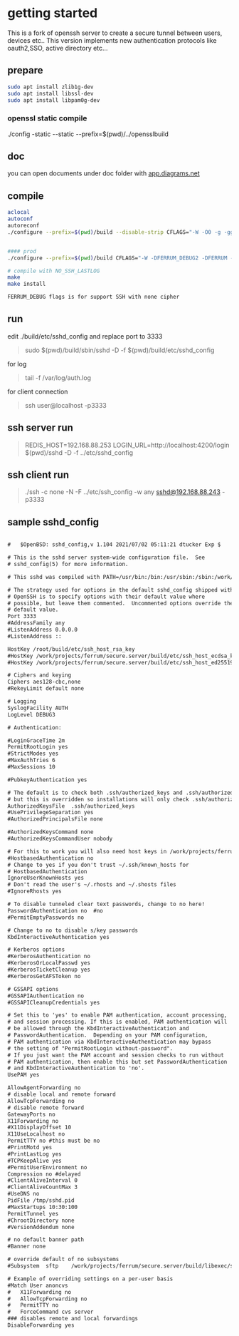 # getting started
This is a fork of openssh server to create a secure tunnel between users, devices etc..
This version implements new authentication protocols like oauth2,SSO, active directory etc...


## prepare

```bash
sudo apt install zlib1g-dev
sudo apt install libssl-dev
sudo apt install libpam0g-dev


```

### openssl static compile
./config -static --static --prefix=$(pwd)/../opensslbuild

## doc
you can open documents under doc folder with [app.diagrams.net](https://app.diagrams.net)
## compile

```bash
aclocal
autoconf
autoreconf
./configure --prefix=$(pwd)/build --disable-strip CFLAGS="-W -O0 -g -ggdb -DFERRUM_DEBUG2 -DFERRUM -DFERRUM_PROD -I$(pwd)/external/libs/include" CXXFLAGS="-W -O0 -g -ggdb -DFERRUM_DEBUG2 -DFERRUM -DFERRUM_PROD" LDFLAGS="-L$(pwd)/external/libs/lib -lhiredis" --with-pam


#### prod
./configure --prefix=$(pwd)/build CFLAGS="-W -DFERRUM_DEBUG2 -DFERRUM -DFERRUM_PROD -I$(pwd)/external/libs/include" CXXFLAGS="-W -DFERRUM_DEBUG2 -DFERRUM -DFERRUM_PROD" LDFLAGS="-L$(pwd)/external/libs/lib -lhiredis" --with-pam

# compile with NO_SSH_LASTLOG
make
make install

FERRUM_DEBUG flags is for support SSH with none cipher

```

## run

edit ./build/etc/sshd_config and replace port to 3333
> sudo $(pwd)/build/sbin/sshd -D  -f $(pwd)/build/etc/sshd_config

for log 
> tail -f /var/log/auth.log

for client  connection
> ssh user@localhost -p3333


## ssh server run
> REDIS_HOST=192.168.88.253 LOGIN_URL=http://localhost:4200/login $(pwd)/sshd -D  -f ../etc/sshd_config

## ssh client run
> ./ssh -c none -N -F ../etc/ssh_config -w any  sshd@192.168.88.243 -p3333
## sample sshd_config


```html

#	$OpenBSD: sshd_config,v 1.104 2021/07/02 05:11:21 dtucker Exp $

# This is the sshd server system-wide configuration file.  See
# sshd_config(5) for more information.

# This sshd was compiled with PATH=/usr/bin:/bin:/usr/sbin:/sbin:/work/projects/ferrum/secure.server/build/bin

# The strategy used for options in the default sshd_config shipped with
# OpenSSH is to specify options with their default value where
# possible, but leave them commented.  Uncommented options override the
# default value.
Port 3333
#AddressFamily any
#ListenAddress 0.0.0.0
#ListenAddress ::

HostKey /root/build/etc/ssh_host_rsa_key
#HostKey /work/projects/ferrum/secure.server/build/etc/ssh_host_ecdsa_key
#HostKey /work/projects/ferrum/secure.server/build/etc/ssh_host_ed25519_key

# Ciphers and keying
Ciphers aes128-cbc,none
#RekeyLimit default none

# Logging
SyslogFacility AUTH
LogLevel DEBUG3

# Authentication:

#LoginGraceTime 2m
PermitRootLogin yes
#StrictModes yes
#MaxAuthTries 6
#MaxSessions 10

#PubkeyAuthentication yes

# The default is to check both .ssh/authorized_keys and .ssh/authorized_keys2
# but this is overridden so installations will only check .ssh/authorized_keys
AuthorizedKeysFile	.ssh/authorized_keys
#UsePrivilegeSeparation yes
#AuthorizedPrincipalsFile none

#AuthorizedKeysCommand none
#AuthorizedKeysCommandUser nobody

# For this to work you will also need host keys in /work/projects/ferrum/secure.server/build/etc/ssh_known_hosts
#HostbasedAuthentication no
# Change to yes if you don't trust ~/.ssh/known_hosts for
# HostbasedAuthentication
IgnoreUserKnownHosts yes
# Don't read the user's ~/.rhosts and ~/.shosts files
#IgnoreRhosts yes

# To disable tunneled clear text passwords, change to no here!
PasswordAuthentication no  #no
#PermitEmptyPasswords no

# Change to no to disable s/key passwords
KbdInteractiveAuthentication yes

# Kerberos options
#KerberosAuthentication no
#KerberosOrLocalPasswd yes
#KerberosTicketCleanup yes
#KerberosGetAFSToken no

# GSSAPI options
#GSSAPIAuthentication no
#GSSAPICleanupCredentials yes

# Set this to 'yes' to enable PAM authentication, account processing,
# and session processing. If this is enabled, PAM authentication will
# be allowed through the KbdInteractiveAuthentication and
# PasswordAuthentication.  Depending on your PAM configuration,
# PAM authentication via KbdInteractiveAuthentication may bypass
# the setting of "PermitRootLogin without-password".
# If you just want the PAM account and session checks to run without
# PAM authentication, then enable this but set PasswordAuthentication
# and KbdInteractiveAuthentication to 'no'.
UsePAM yes

AllowAgentForwarding no
# disable local and remote forward
AllowTcpForwarding no
# disable remote forward
GatewayPorts no
X11Forwarding no
#X11DisplayOffset 10
X11UseLocalhost no
PermitTTY no #this must be no
#PrintMotd yes
#PrintLastLog yes
#TCPKeepAlive yes
#PermitUserEnvironment no
Compression no #delayed
#ClientAliveInterval 0
#ClientAliveCountMax 3
#UseDNS no
PidFile /tmp/sshd.pid
#MaxStartups 10:30:100
PermitTunnel yes
#ChrootDirectory none
#VersionAddendum none

# no default banner path
#Banner none

# override default of no subsystems
#Subsystem	sftp	/work/projects/ferrum/secure.server/build/libexec/sftp-server

# Example of overriding settings on a per-user basis
#Match User anoncvs
#	X11Forwarding no
#	AllowTcpForwarding no
#	PermitTTY no
#	ForceCommand cvs server
### disables remote and local forwardings 
DisableForwarding yes

```

